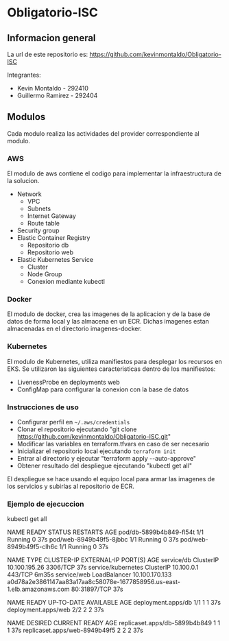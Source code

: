 # Obligatorio-ISC

## Informacion general

La url de este repositorio es: https://github.com/kevinmontaldo/Obligatorio-ISC

Integrantes:

- Kevin Montaldo - 292410
- Guillermo Ramirez - 292404

## Modulos

Cada modulo realiza las actividades del provider correspondiente al modulo.

### AWS

El modulo de aws contiene el codigo para implementar la infraestructura de la solucion.

- Network
  - VPC
  - Subnets
  - Internet Gateway
  - Route table
- Security group
- Elastic Container Registry
  - Repositorio db
  - Repositorio web
- Elastic Kubernetes Service
  - Cluster
  - Node Group
  - Conexion mediante kubectl


### Docker

El modulo de docker, crea las imagenes de la aplicacion y de la base de datos de forma local y las almacena en un ECR.
Dichas imagenes estan almacenadas en el directorio imagenes-docker.

### Kubernetes

El modulo de Kubernetes, utiliza manifiestos para desplegar los recursos en EKS.
Se utilizaron las siguientes caracteristicas dentro de los manifiestos:

 - LivenessProbe en deployments web
 - ConfigMap para configurar la conexion con la base de datos
 
### Instrucciones de uso

- Configurar perfil en `~/.aws/credentials`
- Clonar el repositorio ejecutando "git clone https://github.com/kevinmontaldo/Obligatorio-ISC.git"
- Modificar las variables en terraform.tfvars en caso de ser necesario
- Inicializar el repositorio local ejecutando `terraform init`
- Entrar al directorio y ejecutar "terraform apply --auto-approve"
- Obtener resultado del despliegue ejecutando "kubectl get all"

El despliegue se hace usando el equipo local para armar las imagenes de los servicios y subirlas al repositorio de ECR.

### Ejemplo de ejecuccion

kubectl get all

NAME                      READY   STATUS    RESTARTS   AGE
pod/db-5899b4b849-fl54t   1/1     Running   0          37s
pod/web-8949b49f5-8jbbc   1/1     Running   0          37s
pod/web-8949b49f5-clh6c   1/1     Running   0          37s

NAME                 TYPE           CLUSTER-IP       EXTERNAL-IP                                                               PORT(S)        AGE
service/db           ClusterIP      10.100.195.26    <none>                                                                    3306/TCP       37s
service/kubernetes   ClusterIP      10.100.0.1       <none>                                                                    443/TCP        6m35s
service/web          LoadBalancer   10.100.170.133   a0d78a2e3861147aa83a17aa8c58078e-1677858956.us-east-1.elb.amazonaws.com   80:31897/TCP   37s

NAME                  READY   UP-TO-DATE   AVAILABLE   AGE
deployment.apps/db    1/1     1            1           37s
deployment.apps/web   2/2     2            2           37s

NAME                            DESIRED   CURRENT   READY   AGE
replicaset.apps/db-5899b4b849   1         1         1       37s
replicaset.apps/web-8949b49f5   2         2         2       37s
